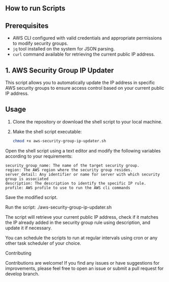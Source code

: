 ## How to run Scripts

## Prerequisites

- AWS CLI configured with valid credentials and appropriate permissions to modify security groups.
- `jq` tool installed on the system for JSON parsing.
- `curl` command available for retrieving the current public IP address.

## 1. AWS Security Group IP Updater
This script allows you to automatically update the IP address in specific AWS security groups to ensure access control based on your current public IP address.

## Usage

1. Clone the repository or download the shell script to your local machine.

2. Make the shell script executable:
   ```bash
   chmod +x aws-security-group-ip-updater.sh
Open the shell script using a text editor and modify the following variables according to your requirements:

    security_group_name: The name of the target security group.
    region: The AWS region where the security group resides.
    server_detail: Any identifier or name for server with which security group is associated
    description: The description to identify the specific IP rule.
    profile: AWS profile to use to run the AWS cli commands

Save the modified script.

Run the script: ./aws-security-group-ip-updater.sh

The script will retrieve your current public IP address, check if it matches the IP already added in the security group rule using description, and update it if necessary.

You can schedule the scripts to run at regular intervals using cron or any other task scheduler of your choice.

Contributing

Contributions are welcome! If you find any issues or have suggestions for improvements, please feel free to open an issue or submit a pull request for develop branch.
